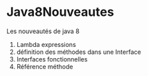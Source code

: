 # Java8Nouveautes
Les nouveautés de java 8

1. Lambda expressions 
2. définition des méthodes dans une Interface 
3. Interfaces fonctionnelles 
4. Référence méthode
